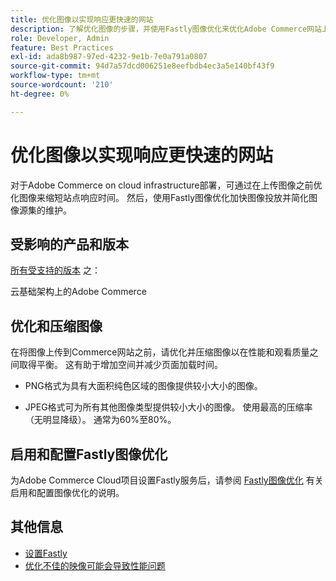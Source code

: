 ```yaml
---
title: 优化图像以实现响应更快速的网站
description: 了解优化图像的步骤，并使用Fastly图像优化来优化Adobe Commerce网站上的响应时间。
role: Developer, Admin
feature: Best Practices
exl-id: ada8b987-97ed-4232-9e1b-7e0a791a0807
source-git-commit: 94d7a57dcd006251e8eefbdb4ec3a5e140bf43f9
workflow-type: tm+mt
source-wordcount: '210'
ht-degree: 0%

---
```


# 优化图像以实现响应更快速的网站

对于Adobe Commerce on cloud infrastructure部署，可通过在上传图像之前优化图像来缩短站点响应时间。 然后，使用Fastly图像优化加快图像投放并简化图像源集的维护。

## 受影响的产品和版本

[所有受支持的版本](../../../release/versions.md) 之：

云基础架构上的Adobe Commerce


## 优化和压缩图像

在将图像上传到Commerce网站之前，请优化并压缩图像以在性能和观看质量之间取得平衡。 这有助于增加空间并减少页面加载时间。

- PNG格式为具有大面积纯色区域的图像提供较小大小的图像。

- JPEG格式可为所有其他图像类型提供较小大小的图像。 使用最高的压缩率（无明显降级）。 通常为60%至80%。

## 启用和配置Fastly图像优化

为Adobe Commerce Cloud项目设置Fastly服务后，请参阅 [Fastly图像优化](https://devdocs.magento.com/cloud/cdn/fastly-image-optimization.html) 有关启用和配置图像优化的说明。

## 其他信息

- [设置Fastly](https://devdocs.magento.com/cloud/cdn/configure-fastly.html)
- [优化不佳的映像可能会导致性能问题](https://experienceleague.adobe.com/docs/commerce-knowledge-base/kb/troubleshooting/miscellaneous/file-storage-low-specific-page-loads-are-slow.html)
